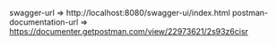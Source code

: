 swagger-url => http://localhost:8080/swagger-ui/index.html
postman-documentation-url => https://documenter.getpostman.com/view/22973621/2s93z6cisr